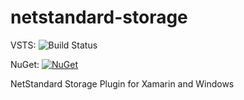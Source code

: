 # netstandard-storage

VSTS: ![Build Status](https://laurentiustamate.visualstudio.com/_apis/public/build/definitions/6acbc369-9458-4019-b92a-e1430a63dbc8/3/badge)

NuGet: [![NuGet](https://img.shields.io/nuget/v/Plugin.NetStandardStorage.svg)](https://www.nuget.org/packages/Plugin.NetStandardStorage)

NetStandard Storage Plugin for Xamarin and Windows
